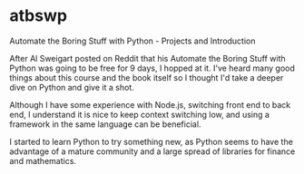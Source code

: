 # atbswp
Automate the Boring Stuff with Python - Projects and Introduction

After Al Sweigart posted on Reddit that his Automate the Boring Stuff with Python was going to be free for 9 days, I hopped at it. I've heard many good things about this course and the book itself so I thought I'd take a deeper dive on Python and give it a shot. 

Although I have some experience with Node.js, switching front end to back end, I understand it is nice to keep context switching low, and using a framework in the same language can be beneficial. 

I started to learn Python to try something new, as Python seems to have the advantage of a mature community and a large spread of libraries for finance and mathematics. 
